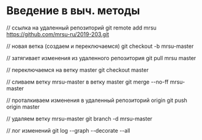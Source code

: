 # Введение в выч. методы

// ссылка на удаленный репозиторий 
 git remote add mrsu https://github.com/mrsu-ru/2019-203.git

 // новая ветка (создаем и переключаемся)
 git checkout -b mrsu-master
 
 // затягивает изменения из удаленного репозитория
 git pull mrsu master
 
 // переключаемся на ветку master
 git checkout master
 
 // сливаем ветку mrsu-master в ветку master
 git merge --no-ff mrsu-master
 
 // проталкиваем изменения в удаленный репозиторий origin
 git push origin master
 
 // удаляем ветку mrsu-master
 git branch -d mrsu-master
 
 // лог изменений
 git log --graph --decorate --all
